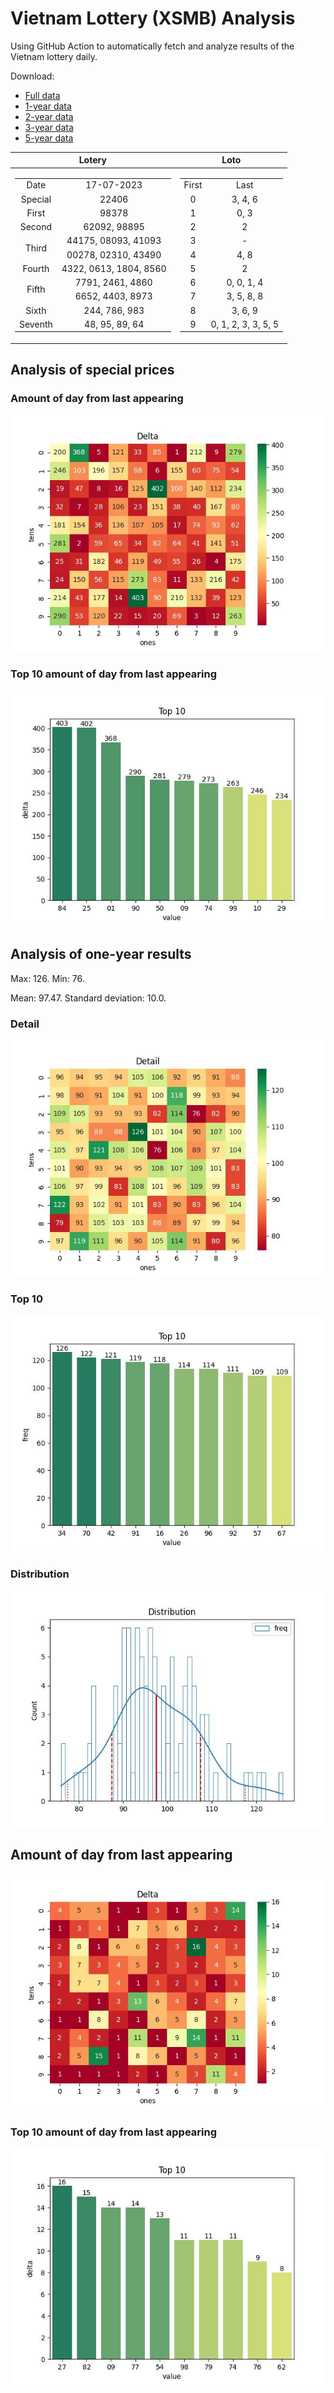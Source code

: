 # Vietnam Lottery (XSMB) Analysis

Using GitHub Action to automatically fetch and analyze results of the Vietnam lottery daily.

Download:

* [Full data](https://raw.githubusercontent.com/khiemdoan/vietnam-lottery-xsmb-analysis/main/results/xsmb.csv)
* [1-year data](https://raw.githubusercontent.com/khiemdoan/vietnam-lottery-xsmb-analysis/main/results/xsmb_1_year.csv)
* [2-year data](https://raw.githubusercontent.com/khiemdoan/vietnam-lottery-xsmb-analysis/main/results/xsmb_2_year.csv)
* [3-year data](https://raw.githubusercontent.com/khiemdoan/vietnam-lottery-xsmb-analysis/main/results/xsmb_3_year.csv)
* [5-year data](https://raw.githubusercontent.com/khiemdoan/vietnam-lottery-xsmb-analysis/main/results/xsmb_5_year.csv)

| Lotery      | Loto |
| :-----------: | :-----------: |
| <table><tr><td>Date</td><td>17-07-2023</td></tr><tr><td>Special</td><td>22406</td></tr><tr><td>First</td><td>98378</td></tr><tr><td>Second</td><td>62092, 98895</td></tr><tr><td rowspan="2">Third</td><td>44175, 08093, 41093</td></tr><tr><td>00278, 02310, 43490</td></tr><tr><td>Fourth</td><td>4322, 0613, 1804, 8560</td></tr><tr><td rowspan="2">Fifth</td><td>7791, 2461, 4860</td></tr><tr><td>6652, 4403, 8973</td></tr><tr><td>Sixth</td><td>244, 786, 983</td></tr><tr><td>Seventh</td><td>48, 95, 89, 64</td></tr></table> | <table><tr><td>First</td><td>Last</td></tr><tr><td>0</td><td>3, 4, 6</td></tr><tr><td>1</td><td>0, 3</td></tr><tr><td>2</td><td>2</td></tr><tr><td>3</td><td>-</td></tr><tr><td>4</td><td>4, 8</td></tr><tr><td>5</td><td>2</td></tr><tr><td>6</td><td>0, 0, 1, 4</td></tr><tr><td>7</td><td>3, 5, 8, 8</td></tr><tr><td>8</td><td>3, 6, 9</td></tr><tr><td>9</td><td>0, 1, 2, 3, 3, 5, 5</td></tr></table> |


<h2>Analysis of special prices</h2>

<h3>Amount of day from last appearing</h3>

![Delta](images/special_delta.jpg)

<h3>Top 10 amount of day from last appearing</h3>

![Delta top 10](images/special_delta_top_10.jpg)

<h2>Analysis of one-year results</h2>

Max: 126. Min: 76.

Mean: 97.47. Standard deviation: 10.0.

<h3>Detail</h3>

![Detail](images/heatmap.jpg)

<h3>Top 10</h3>

![Top 10](images/top-10.jpg)

<h3>Distribution</h3>

![Distribution](images/distribution.jpg)

<h2>Amount of day from last appearing</h2>

![Delta](images/delta.jpg)

<h3>Top 10 amount of day from last appearing</h3>

![Delta top 10](images/delta_top_10.jpg)